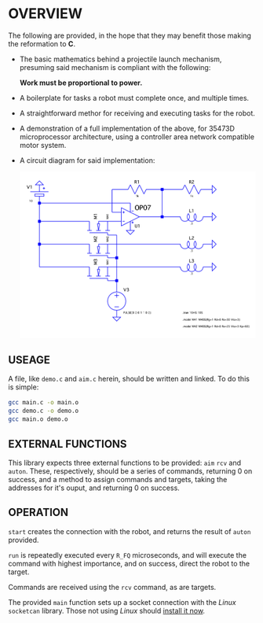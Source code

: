 # OVERVIEW

The following are provided,
in the hope that they may benefit those making the reformation to **C**.

- The basic mathematics behind a projectile launch mechanism,
	presuming said mechanism is compliant with the following:

	**Work must be proportional to power.**

- A boilerplate for tasks a robot must complete once, and multiple times.
- A straightforward methor for receiving and executing tasks for the robot.
- A demonstration of a full implementation of the above,
	for 35473D microprocessor architecture,
	using a controller area network compatible motor system.
- A circuit diagram for said implementation:

	![demo](./demo.png)

## USEAGE

A file, like `demo.c` and `aim.c` herein,
should be written and linked.
To do this is simple:

```sh
gcc main.c -o main.o
gcc demo.c -o demo.o
gcc main.o demo.o
```

## EXTERNAL FUNCTIONS

This library expects three external functions to be provided:
`aim` `rcv` and `auton`.
These, respectively, should be a series of commands,
returning 0 on success,
and a method to assign commands and targets,
taking the addresses for it's ouput,
and returning 0 on success.

## OPERATION

`start` creates the connection with the robot,
and returns the result of `auton` provided.

`run` is repeatedly executed every `R_FQ` microseconds,
and will execute the command with highest importance,
and on success, direct the robot to the target.

Commands are received using the `rcv` command,
as are targets.

The provided `main` function sets up a socket connection
with the *Linux* `socketcan` library.
Those not using *Linux* should [install it now](https://www.linux.org/pages/download/).
